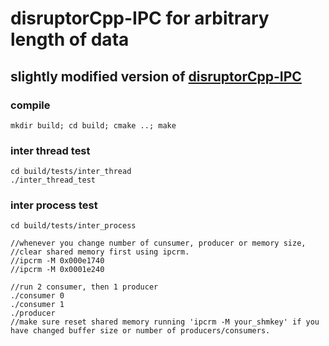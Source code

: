 # disruptorCpp-IPC for arbitrary length of data 
## slightly modified version of [disruptorCpp-IPC](https://github.com/jeremyko/disruptorCpp-IPC)

### compile

    mkdir build; cd build; cmake ..; make

### inter thread test 

    cd build/tests/inter_thread 
    ./inter_thread_test 

### inter process test 

    cd build/tests/inter_process 

    //whenever you change number of cunsumer, producer or memory size, 
    //clear shared memory first using ipcrm.
    //ipcrm -M 0x000e1740
    //ipcrm -M 0x0001e240
    
    //run 2 consumer, then 1 producer 
    ./consumer 0 
    ./consumer 1
    ./producer
    //make sure reset shared memory running 'ipcrm -M your_shmkey' if you have changed buffer size or number of producers/consumers.
